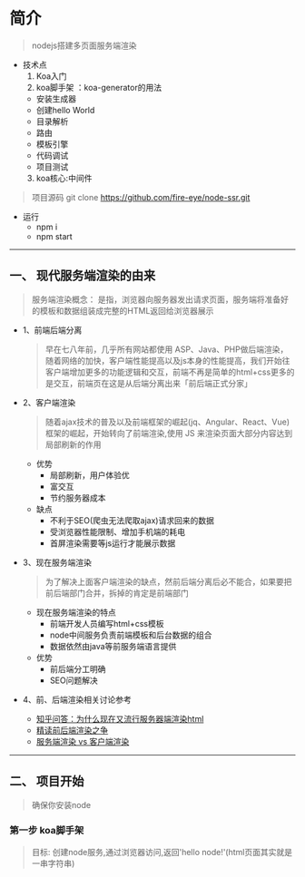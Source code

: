 # 简介
  > nodejs搭建多页面服务端渲染
  * 技术点
    1. Koa入门
    2. koa脚手架 ：koa-generator的用法
      * 安装生成器
      * 创建hello World
      * 目录解析
      * 路由
      * 模板引擎
      * 代码调试
      * 项目测试
    3. koa核心:中间件

  > 项目源码 git clone https://github.com/fire-eye/node-ssr.git
  
  * 运行
    - npm i 
    - npm start

-----
  
## 一、 现代服务端渲染的由来
  > 服务端渲染概念： 是指，浏览器向服务器发出请求页面，服务端将准备好的模板和数据组装成完整的HTML返回给浏览器展示
  * 1、前端后端分离
    > 早在七八年前，几乎所有网站都使用 ASP、Java、PHP做后端渲染，随着网络的加快，客户端性能提高以及js本身的性能提高，我们开始往客户端增加更多的功能逻辑和交互，前端不再是简单的html+css更多的是交互，前端页在这是从后端分离出来「前后端正式分家」

  * 2、客户端渲染
    > 随着ajax技术的普及以及前端框架的崛起(jq、Angular、React、Vue) 框架的崛起，开始转向了前端渲染,使用 JS 来渲染页面大部分内容达到局部刷新的作用
    * 优势
      - 局部刷新，用户体验优
      - 富交互 
      - 节约服务器成本
    * 缺点
      - 不利于SEO(爬虫无法爬取ajax)请求回来的数据
      - 受浏览器性能限制、增加手机端的耗电
      - 首屏渲染需要等js运行才能展示数据

  * 3、现在服务端渲染
    > 为了解决上面客户端渲染的缺点，然前后端分离后必不能合，如果要把前后端部门合并，拆掉的肯定是前端部门
    * 现在服务端渲染的特点
      - 前端开发人员编写html+css模板
      - node中间服务负责前端模板和后台数据的组合
      - 数据依然由java等前服务端语言提供
    * 优势
      - 前后端分工明确
      - SEO问题解决

  * 4、前、后端渲染相关讨论参考
    - [知乎问答：为什么现在又流行服务器端渲染html](https://blog.csdn.net/b9q8e64lo6mm/article/details/79418969)
    - [精读前后端渲染之争](https://github.com/camsong/blog/issues/8)
    - [服务端渲染 vs 客户端渲染](https://jkchao.cn/article/5a11155fb520d115154c8fa1)

---

## 二、 项目开始
> 确保你安装node

  ### 第一步 koa脚手架
  > 目标: 创建node服务,通过浏览器访问,返回'hello node!'(html页面其实就是一串字符串)

    
